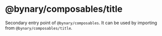 # @bynary/composables/title

Secondary entry point of `@bynary/composables`. It can be used by importing from `@bynary/composables/title`.
